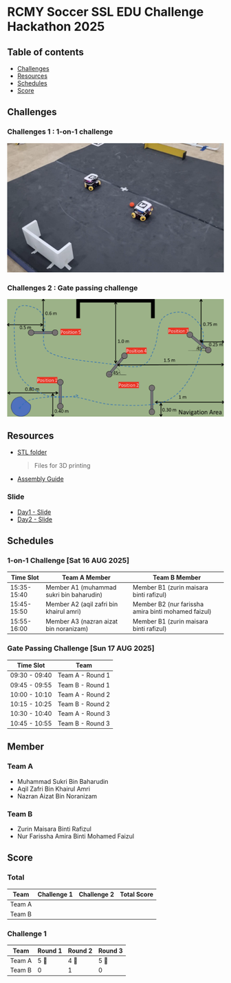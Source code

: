 # RCMY Soccer SSL EDU Challenge Hackathon 2025

## Table of contents
- [Challenges](#challenges)
- [Resources](#resources)
- [Schedules](#schedules)
- [Score](#score)

## Challenges
### Challenges 1 : 1-on-1 challenge 

![c1:1on1](./pictures/c1.png)

### Challenges 2 : Gate passing challenge

![c2:gpc](./pictures/c2.png)

## Resources

- [STL folder](https://drive.google.com/drive/folders/1-Y4x6I2CYg6UywpXi8ReJrgSJQ3C5y_q?usp=drive_link)
    
    > Files for 3D printing

- [Assembly Guide](https://drive.google.com/file/d/18R8OfuFmEhZX0d3GWcozmI7QvSWfDQi5/view?usp=drive_link)

### Slide
- [Day1 - Slide](https://drive.google.com/file/d/1BWFrK07BFN8VXa02S8ApaI_96yw-tyJA/view?usp=drive_link)
- [Day2 - Slide](https://drive.google.com/file/d/1xAGYtG2EaBW8S_4ZaxSeSavnySFGr-On/view?usp=drive_link)

## Schedules
### 1-on-1 Challenge [Sat 16 AUG 2025]

| Time Slot | Team A Member | Team B Member |
|---|---|---|
| 15:35-15:40 | Member A1 (muhammad sukri bin baharudin) | Member B1 (zurin maisara binti rafizul) |
| 15:45-15:50 | Member A2 (aqil zafri bin khairul amri) | Member B2 (nur farissha amira binti mohamed faizul) |
| 15:55-16:00 | Member A3 (nazran aizat bin noranizam) | Member B1 (zurin maisara binti rafizul) |

### Gate Passing Challenge [Sun 17 AUG 2025]

| Time Slot | Team |
|---|---|
| 09:30 - 09:40 | Team A - Round 1 |
| 09:45 - 09:55 | Team B - Round 1 |
| 10:00 - 10:10 | Team A - Round 2 |
| 10:15 - 10:25 | Team B - Round 2 |
| 10:30 - 10:40 | Team A - Round 3 |
| 10:45 - 10:55 | Team B - Round 3 |

## Member
### Team A

- Muhammad Sukri Bin Baharudin
- Aqil Zafri Bin Khairul Amri
- Nazran Aizat Bin Noranizam

### Team B

- Zurin Maisara Binti Rafizul
- Nur Farissha Amira Binti Mohamed Faizul

## Score

### Total

| Team | Challenge 1 | Challenge 2 | Total Score |
|---|---|---|---|
| Team A | | | |
| Team B | | | |

### Challenge 1

| Team | Round 1 | Round 2 | Round 3 | 
|---|---|---|---|
| Team A | 5 🏅 | 4 🏅   | 5 🏅   |
| Team B | 0    | 1     | 0     |
